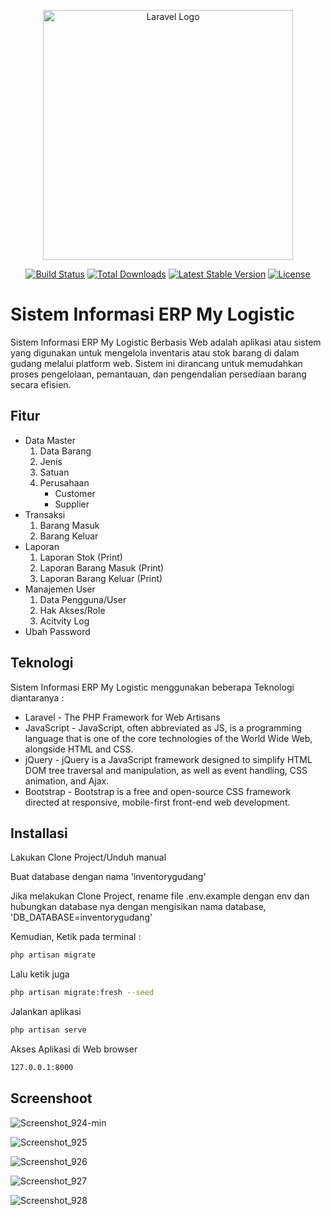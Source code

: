 <p align="center"><a href="https://laravel.com" target="_blank"><img src="https://raw.githubusercontent.com/laravel/art/master/logo-lockup/5%20SVG/2%20CMYK/1%20Full%20Color/laravel-logolockup-cmyk-red.svg" width="400" alt="Laravel Logo"></a></p>

<p align="center">
<a href="https://github.com/laravel/framework/actions"><img src="https://github.com/laravel/framework/workflows/tests/badge.svg" alt="Build Status"></a>
<a href="https://packagist.org/packages/laravel/framework"><img src="https://img.shields.io/packagist/dt/laravel/framework" alt="Total Downloads"></a>
<a href="https://packagist.org/packages/laravel/framework"><img src="https://img.shields.io/packagist/v/laravel/framework" alt="Latest Stable Version"></a>
<a href="https://packagist.org/packages/laravel/framework"><img src="https://img.shields.io/packagist/l/laravel/framework" alt="License"></a>
</p>

# Sistem Informasi ERP My Logistic


Sistem Informasi ERP My Logistic Berbasis Web adalah aplikasi atau sistem yang digunakan untuk mengelola inventaris atau stok barang di dalam gudang melalui platform web. Sistem ini dirancang untuk memudahkan proses pengelolaan, pemantauan, dan pengendalian persediaan barang secara efisien.


## Fitur
- Data Master
    1. Data Barang
    2. Jenis
    3. Satuan
    4. Perusahaan
        - Customer
        - Supplier
- Transaksi
    1. Barang Masuk
    2. Barang Keluar
- Laporan
    1. Laporan Stok (Print)
    2. Laporan Barang Masuk (Print)
    3. Laporan Barang Keluar (Print)
- Manajemen User
    1. Data Pengguna/User
    2. Hak Akses/Role
    3. Acitvity Log
- Ubah Password



## Teknologi

Sistem Informasi ERP My Logistic menggunakan beberapa Teknologi diantaranya :

- Laravel - The PHP Framework for Web Artisans
- JavaScript - JavaScript, often abbreviated as JS, is a programming language that is one of the core technologies of the World Wide Web, alongside HTML and CSS.
- jQuery - jQuery is a JavaScript framework designed to simplify HTML DOM tree traversal and manipulation, as well as event handling, CSS animation, and Ajax.
- Bootstrap - Bootstrap is a free and open-source CSS framework directed at responsive, mobile-first front-end web development. 


## Installasi

Lakukan Clone Project/Unduh manual 

Buat database dengan nama 'inventorygudang'

Jika melakukan Clone Project, rename file .env.example dengan env dan hubungkan
database nya dengan mengisikan nama database, 'DB_DATABASE=inventorygudang'


Kemudian, Ketik pada terminal :
```sh
php artisan migrate
```

Lalu ketik juga

```sh
php artisan migrate:fresh --seed
```

Jalankan aplikasi 

```sh
php artisan serve
```

Akses Aplikasi di Web browser 
```sh
127.0.0.1:8000
```



## Screenshoot
![Screenshot_924-min](https://github.com/dwipurnomo12/inventorygudang/assets/105181667/a1d872ba-c3fb-4fe8-8dcd-62032a56e240)

![Screenshot_925](https://github.com/dwipurnomo12/inventorygudang/assets/105181667/222bd666-0f6c-4814-b6c8-4b608164647d)

![Screenshot_926](https://github.com/dwipurnomo12/inventorygudang/assets/105181667/b7e9824b-c8b5-4078-8d7d-7b26ffaf5460)

![Screenshot_927](https://github.com/dwipurnomo12/inventorygudang/assets/105181667/a0d2ad61-b4a2-470b-b7d4-40679328b1b2)

![Screenshot_928](https://github.com/dwipurnomo12/inventorygudang/assets/105181667/d64360e9-8496-4f18-bee9-bf1f5223c792)



